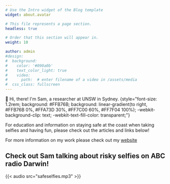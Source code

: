 ```yaml
---
# Use the Intro widget of the Blog template
widget: about.avatar

# This file represents a page section.
headless: true

# Order that this section will appear in.
weight: 10

author: admin
#design:
#  background:
#    color: '#090a0b'
#    text_color_light: true
#    video:
#      path:  # enter filename of a video in /assets/media
#  css_class: fullscreen
---
```


👋 Hi, there! I'm Sam, a researcher at UNSW in Sydney.
{style="font-size: 1.2rem; background: #FFB76B; background: linear-gradient(to right, #FFB76B 0%, #FFA73D 30%, #FF7C00 60%, #FF7F04 100%); -webkit-background-clip: text; -webkit-text-fill-color: transparent;"}

For education and information on staying safe at the coast when taking selfies and having fun, please check out the articles and links below!

For more information on my work please check out my [website](https://samuelcornell.com/)

## Check out Sam talking about risky selfies on ABC radio Darwin!
{{< audio src="safeselfies.mp3" >}}
